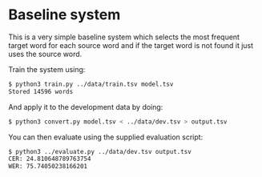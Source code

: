 # Baseline system

This is a very simple baseline system which selects the most frequent target word for each
source word and if the target word is not found it just uses the source word.

Train the system using:

```bash
$ python3 train.py ../data/train.tsv model.tsv 
Stored 14596 words
```

And apply it to the development data by doing:

```bash
$ python3 convert.py model.tsv < ../data/dev.tsv > output.tsv
```

You can then evaluate using the supplied evaluation script:

```bash
$ python3 ../evaluate.py ../data/dev.tsv output.tsv 
CER: 24.810648789763754
WER: 75.74050238166201
```
